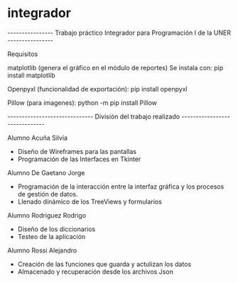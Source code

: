 # integrador
---------------- Trabajo práctico Integrador para Programación I de la UNER ----------------

Requisitos

matplotlib (genera el gráfico en el módulo de reportes)
Se instala con: pip install matplotlib

Openpyxl (funcionalidad de exportación):
pip install openpyxl 

Pillow (para imagenes): 
python -m pip install Pillow 



------------------------------ División del trabajo realizado ------------------------------

Alumno Acuña Silvia

* Diseño de Wireframes para las pantallas
* Programación de las Interfaces en Tkinter

Alumno De Gaetano Jorge

* Programación de la interacción entre la interfaz gráfica y los procesos de gestión de datos.
* Llenado dinámico de los TreeViews y formularios

Alumno Rodriguez Rodrigo 

* Diseño de los diccionarios
* Testeo de la aplicación

Alumno Rossi Alejandro

* Creación de las funciones que guarda y actulizan los datos
* Almacenado y recuperación desde los archivos Json
